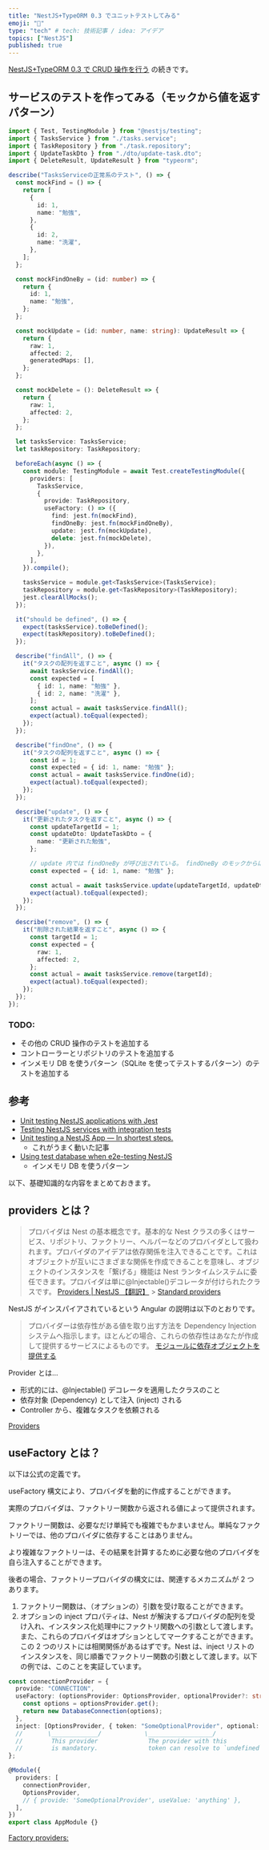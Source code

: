```yaml
---
title: "NestJS+TypeORM 0.3 でユニットテストしてみる"
emoji: "👋"
type: "tech" # tech: 技術記事 / idea: アイデア
topics: ["NestJS"]
published: true
---
```


[NestJS+TypeORM 0.3 で CRUD 操作を行う](https://zenn.dev/fjsh/articles/nestjs-with-typeorm) の続きです。

## サービスのテストを作ってみる（モックから値を返すパターン）

```ts
import { Test, TestingModule } from "@nestjs/testing";
import { TasksService } from "./tasks.service";
import { TaskRepository } from "./task.repository";
import { UpdateTaskDto } from "./dto/update-task.dto";
import { DeleteResult, UpdateResult } from "typeorm";

describe("TasksServiceの正常系のテスト", () => {
  const mockFind = () => {
    return [
      {
        id: 1,
        name: "勉強",
      },
      {
        id: 2,
        name: "洗濯",
      },
    ];
  };

  const mockFindOneBy = (id: number) => {
    return {
      id: 1,
      name: "勉強",
    };
  };

  const mockUpdate = (id: number, name: string): UpdateResult => {
    return {
      raw: 1,
      affected: 2,
      generatedMaps: [],
    };
  };

  const mockDelete = (): DeleteResult => {
    return {
      raw: 1,
      affected: 2,
    };
  };

  let tasksService: TasksService;
  let taskRepository: TaskRepository;

  beforeEach(async () => {
    const module: TestingModule = await Test.createTestingModule({
      providers: [
        TasksService,
        {
          provide: TaskRepository,
          useFactory: () => ({
            find: jest.fn(mockFind),
            findOneBy: jest.fn(mockFindOneBy),
            update: jest.fn(mockUpdate),
            delete: jest.fn(mockDelete),
          }),
        },
      ],
    }).compile();

    tasksService = module.get<TasksService>(TasksService);
    taskRepository = module.get<TaskRepository>(TaskRepository);
    jest.clearAllMocks();
  });

  it("should be defined", () => {
    expect(tasksService).toBeDefined();
    expect(taskRepository).toBeDefined();
  });

  describe("findAll", () => {
    it("タスクの配列を返すこと", async () => {
      await tasksService.findAll();
      const expected = [
        { id: 1, name: "勉強" },
        { id: 2, name: "洗濯" },
      ];
      const actual = await tasksService.findAll();
      expect(actual).toEqual(expected);
    });
  });

  describe("findOne", () => {
    it("タスクの配列を返すこと", async () => {
      const id = 1;
      const expected = { id: 1, name: "勉強" };
      const actual = await tasksService.findOne(id);
      expect(actual).toEqual(expected);
    });
  });

  describe("update", () => {
    it("更新されたタスクを返すこと", async () => {
      const updateTargetId = 1;
      const updateDto: UpdateTaskDto = {
        name: "更新された勉強",
      };

      // update 内では findOneBy が呼び出されている。 findOneBy のモックからは { id: 1, name: '勉強' } が返される。
      const expected = { id: 1, name: "勉強" };

      const actual = await tasksService.update(updateTargetId, updateDto);
      expect(actual).toEqual(expected);
    });
  });

  describe("remove", () => {
    it("削除された結果を返すこと", async () => {
      const targetId = 1;
      const expected = {
        raw: 1,
        affected: 2,
      };
      const actual = await tasksService.remove(targetId);
      expect(actual).toEqual(expected);
    });
  });
});
```

### TODO:

- その他の CRUD 操作のテストを追加する
- コントローラーとリポジトリのテストを追加する
- インメモリ DB を使うパターン（SQLite を使ってテストするパターン）のテストを追加する

## 参考

- [Unit testing NestJS applications with Jest](https://blog.logrocket.com/unit-testing-nestjs-applications-with-jest/)
- [Testing NestJS services with integration tests](https://wanago.io/2020/07/13/api-nestjs-testing-services-controllers-integration-tests/)
- [Unit testing a NestJS App — In shortest steps.](https://nishabe.medium.com/unit-testing-a-nestjs-app-in-shortest-steps-bbe83da6408)
  - これがうまく動いた記事
- [Using test database when e2e-testing NestJS](https://www.anycodings.com/1questions/1326348/using-test-database-when-e2e-testing-nestjs)
  - インメモリ DB を使うパターン

以下、基礎知識的な内容をまとめておきます。

## providers とは？

> プロバイダは Nest の基本概念です。基本的な Nest クラスの多くはサービス、リポジトリ、ファクトリー、ヘルパーなどのプロバイダとして扱われます。プロバイダのアイデアは依存関係を注入できることです。これはオブジェクトが互いにさまざまな関係を作成できることを意味し、オブジェクトのインスタンスを「繋げる」機能は Nest ランタイムシステムに委任できます。プロバイダは単に@Injectable()デコレータが付けられたクラスです。
> [Providers | NestJS 【翻訳】](https://qiita.com/mana-vv/items/745ff502837cdba55011) > [Standard providers](https://docs.nestjs.com/fundamentals/custom-providers#standard-providers)

NestJS がインスパイアされているという Angular の説明は以下のとおりです。

> プロバイダーは依存性がある値を取り出す方法を Dependency Injection システムへ指示します。ほとんどの場合、これらの依存性はあなたが作成して提供するサービスによるものです。
> [モジュールに依存オブジェクトを提供する](https://angular.jp/guide/providers)

Provider とは...

- 形式的には、@Injectable() デコレータを適用したクラスのこと
- 依存対象 (Dependency) として注入 (inject) される
- Controller から、複雑なタスクを依頼される

[Providers](https://zenn.dev/morinokami/articles/nestjs-overview)

## useFactory とは？

以下は公式の定義です。

useFactory 構文により、プロバイダを動的に作成することができます。

実際のプロバイダは、ファクトリー関数から返される値によって提供されます。

ファクトリー関数は、必要なだけ単純でも複雑でもかまいません。単純なファクトリーでは、他のプロバイダに依存することはありません。

より複雑なファクトリーは、その結果を計算するために必要な他のプロバイダを自ら注入することができます。

後者の場合、ファクトリープロバイダの構文には、関連するメカニズムが 2 つあります。

1. ファクトリー関数は、（オプションの）引数を受け取ることができます。
2. オプションの inject プロパティは、Nest が解決するプロバイダの配列を受け入れ、インスタンス化処理中にファクトリ関数への引数として渡します。また、これらのプロバイダはオプションとしてマークすることができます。この 2 つのリストには相関関係があるはずです。Nest は、inject リストのインスタンスを、同じ順番でファクトリー関数の引数として渡します。以下の例では、このことを実証しています。

```ts
const connectionProvider = {
  provide: "CONNECTION",
  useFactory: (optionsProvider: OptionsProvider, optionalProvider?: string) => {
    const options = optionsProvider.get();
    return new DatabaseConnection(options);
  },
  inject: [OptionsProvider, { token: "SomeOptionalProvider", optional: true }],
  //       \_____________/            \__________________/
  //        This provider              The provider with this
  //        is mandatory.              token can resolve to `undefined`.
};

@Module({
  providers: [
    connectionProvider,
    OptionsProvider,
    // { provide: 'SomeOptionalProvider', useValue: 'anything' },
  ],
})
export class AppModule {}
```

[Factory providers:](https://docs.nestjs.com/fundamentals/custom-providers#factory-providers-usefactory)
